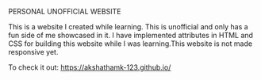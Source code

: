 PERSONAL UNOFFICIAL WEBSITE

This is a website I created while learning. This is unofficial and only has a fun side of me showcased in it.
I have implemented attributes in HTML and CSS for building this website while I was learning.This website is not made responsive yet. 

To check it out: https://akshathamk-123.github.io/
